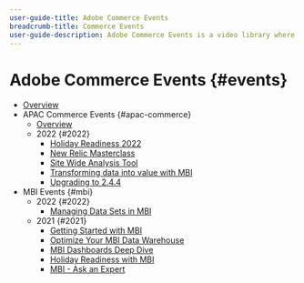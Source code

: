 ```yaml
---
user-guide-title: Adobe Commerce Events
breadcrumb-title: Commerce Events
user-guide-description: Adobe Commerce Events is a video library where experts and peers have shared their thoughts and ideas on how to Commerce.
---
```


# Adobe Commerce Events {#events}

+ [Overview](overview.md)
+ APAC Commerce Events {#apac-commerce}
  + [Overview](apac-commerce/overview.md)
  + 2022 {#2022}
      + [Holiday Readiness 2022](apac-commerce/2022/holiday.md)
      + [New Relic Masterclass](apac-commerce/2022/new-relic.md)
      + [Site Wide Analysis Tool](apac-commerce/2022/analysis-tool.md)
      + [Transforming data into value with MBI](apac-commerce/2022/mbi.md)
      + [Upgrading to 2.4.4](apac-commerce/2022/upgrade.md)
+ MBI Events {#mbi}
  + 2022 {#2022}
    + [Managing Data Sets in MBI](mbi-webinars/2021-22/manage-data-sets.md)
  + 2021 {#2021}
    + [Getting Started with MBI](mbi-webinars/2021-22/getting-started.md)
    + [Optimize Your MBI Data Warehouse](mbi-webinars/2021-22/optimize-data-warehouse.md)
    + [MBI Dashboards Deep Dive](mbi-webinars/2021-22/dashboards-deep-dive.md)
    + [Holiday Readiness with MBI](mbi-webinars/2021-22/holiday-readiness.md)
    + [MBI - Ask an Expert](mbi-webinars/2021-22/ask-expert.md)
  
<!---+ Commerce Events {#commerce-events}
  + [Overview](commerce-events/overview.md)
  + 2022 {#2022}
    + [Top Tips and Tricks for Adobe Campaign Standard](customer-journeys/2022/tips-and-tricks.md)
    + [Develop and customize data models in Adobe Campaign Classic](customer-journeys/2022/data-models.md)

+ Data and insights {#commerce-release-updates}
  + [Overview](commerce-release-updates/overview.md)
  + 2022 {#2022}
    + [Innovations and trends](data-and-insights/2022/innovations.md)
    + [Sensei and Analysis Workspace](data-and-insights/2022/sensei.md)
    + [Personalize and automate with Adobe Target](data-and-insights/2022/personalize.md)
    + [Analytics and Target applications for Mobile and Apps](data-and-insights/2022/mobile-and-apps.md)
    + [Cross Device Analytics and Customer Journey Analytics](data-and-insights/2022/cross-device-analytics.md) --->